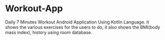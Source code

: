 # Workout-App
Daily 7 Minutes Workout Android Application Using Kotlin Language. it shows the various exercises for the users to do, it also shows the BMI(body mass index), history using room database.
